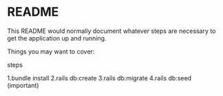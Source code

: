# README

This README would normally document whatever steps are necessary to get the
application up and running.

Things you may want to cover:

steps

1.bundle install
2.rails db:create
3.rails db:migrate
4.rails db:seed (important)
